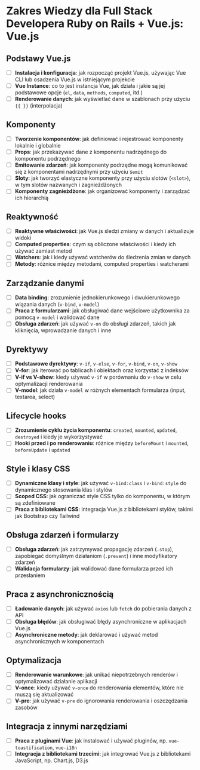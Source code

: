 # Zakres Wiedzy dla Full Stack Developera Ruby on Rails + Vue.js: Vue.js

## Podstawy Vue.js
- [ ] **Instalacja i konfiguracja**: jak rozpocząć projekt Vue.js, używając Vue CLI lub osadzenia Vue.js w istniejącym projekcie
- [ ] **Vue Instance**: co to jest instancja Vue, jak działa i jakie są jej podstawowe opcje (`el`, `data`, `methods`, `computed`, itd.)
- [ ] **Renderowanie danych**: jak wyświetlać dane w szablonach przy użyciu `{{ }}` (interpolacja)

## Komponenty
- [ ] **Tworzenie komponentów**: jak definiować i rejestrować komponenty lokalnie i globalnie
- [ ] **Props**: jak przekazywać dane z komponentu nadrzędnego do komponentu podrzędnego
- [ ] **Emitowanie zdarzeń**: jak komponenty podrzędne mogą komunikować się z komponentami nadrzędnymi przy użyciu `$emit`
- [ ] **Sloty**: jak tworzyć elastyczne komponenty przy użyciu slotów (`<slot>`), w tym slotów nazwanych i zagnieżdżonych
- [ ] **Komponenty zagnieżdżone**: jak organizować komponenty i zarządzać ich hierarchią

## Reaktywność
- [ ] **Reaktywne właściwości**: jak Vue.js śledzi zmiany w danych i aktualizuje widoki
- [ ] **Computed properties**: czym są obliczone właściwości i kiedy ich używać zamiast metod
- [ ] **Watchers**: jak i kiedy używać watcherów do śledzenia zmian w danych
- [ ] **Metody**: różnice między metodami, computed properties i watcherami

## Zarządzanie danymi
- [ ] **Data binding**: zrozumienie jednokierunkowego i dwukierunkowego wiązania danych (`v-bind`, `v-model`)
- [ ] **Praca z formularzami**: jak obsługiwać dane wejściowe użytkownika za pomocą `v-model` i walidować dane
- [ ] **Obsługa zdarzeń**: jak używać `v-on` do obsługi zdarzeń, takich jak kliknięcia, wprowadzanie danych i inne

## Dyrektywy
- [ ] **Podstawowe dyrektywy**: `v-if`, `v-else`, `v-for`, `v-bind`, `v-on`, `v-show`
- [ ] **V-for**: jak iterować po tablicach i obiektach oraz korzystać z indeksów
- [ ] **V-if vs V-show**: kiedy używać `v-if` w porównaniu do `v-show` w celu optymalizacji renderowania
- [ ] **V-model**: jak działa `v-model` w różnych elementach formularza (input, textarea, select)

## Lifecycle hooks
- [ ] **Zrozumienie cyklu życia komponentu**: `created`, `mounted`, `updated`, `destroyed` i kiedy je wykorzystywać
- [ ] **Hooki przed i po renderowaniu**: różnice między `beforeMount` i `mounted`, `beforeUpdate` i `updated`

## Style i klasy CSS
- [ ] **Dynamiczne klasy i style**: jak używać `v-bind:class` i `v-bind:style` do dynamicznego stosowania klas i stylów
- [ ] **Scoped CSS**: jak ograniczać style CSS tylko do komponentu, w którym są zdefiniowane
- [ ] **Praca z bibliotekami CSS**: integracja Vue.js z bibliotekami stylów, takimi jak Bootstrap czy Tailwind

## Obsługa zdarzeń i formularzy
- [ ] **Obsługa zdarzeń**: jak zatrzymywać propagację zdarzeń (`.stop`), zapobiegać domyślnym działaniom (`.prevent`) i inne modyfikatory zdarzeń
- [ ] **Walidacja formularzy**: jak walidować dane formularza przed ich przesłaniem

## Praca z asynchronicznością
- [ ] **Ładowanie danych**: jak używać `axios` lub `fetch` do pobierania danych z API
- [ ] **Obsługa błędów**: jak obsługiwać błędy asynchroniczne w aplikacjach Vue.js
- [ ] **Asynchroniczne metody**: jak deklarować i używać metod asynchronicznych w komponentach

## Optymalizacja
- [ ] **Renderowanie warunkowe**: jak unikać niepotrzebnych renderów i optymalizować działanie aplikacji
- [ ] **V-once**: kiedy używać `v-once` do renderowania elementów, które nie muszą się aktualizować
- [ ] **V-pre**: jak używać `v-pre` do ignorowania renderowania i oszczędzania zasobów

## Integracja z innymi narzędziami
- [ ] **Praca z pluginami Vue**: jak instalować i używać pluginów, np. `vue-toastification`, `vue-i18n`
- [ ] **Integracja z bibliotekami trzecimi**: jak integrować Vue.js z bibliotekami JavaScript, np. Chart.js, D3.js
